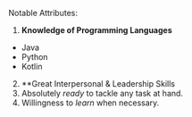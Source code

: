 Notable Attributes:

1. **Knowledge of Programming Languages**
* Java
* Python
* Kotlin

2. **Great Interpersonal & Leadership Skills
3. Absolutely *ready* to tackle any task at hand.
4. Willingness to *learn* when necessary.

